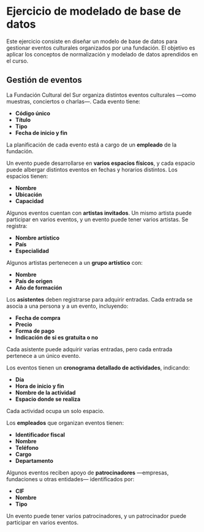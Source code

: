 # Ejercicio de modelado de base de datos

Este ejercicio consiste en diseñar un modelo de base de datos para gestionar eventos culturales organizados por una fundación. El objetivo es aplicar los conceptos de normalización y modelado de datos aprendidos en el curso.

## Gestión de eventos

La Fundación Cultural del Sur organiza distintos eventos culturales —como muestras, conciertos o charlas—. Cada evento tiene:

- **Código único**
- **Título**
- **Tipo**
- **Fecha de inicio y fin**

La planificación de cada evento está a cargo de un **empleado** de la fundación.

Un evento puede desarrollarse en **varios espacios físicos**, y cada espacio puede albergar distintos eventos en fechas y horarios distintos. Los espacios tienen:

- **Nombre**
- **Ubicación**
- **Capacidad**

Algunos eventos cuentan con **artistas invitados**. Un mismo artista puede participar en varios eventos, y un evento puede tener varios artistas. Se registra:

- **Nombre artístico**
- **País**
- **Especialidad**

Algunos artistas pertenecen a un **grupo artístico** con:

- **Nombre**
- **País de origen**
- **Año de formación**

Los **asistentes** deben registrarse para adquirir entradas. Cada entrada se asocia a una persona y a un evento, incluyendo:

- **Fecha de compra**
- **Precio**
- **Forma de pago**
- **Indicación de si es gratuita o no**

Cada asistente puede adquirir varias entradas, pero cada entrada pertenece a un único evento.

Los eventos tienen un **cronograma detallado de actividades**, indicando:

- **Día**
- **Hora de inicio y fin**
- **Nombre de la actividad**
- **Espacio donde se realiza**

Cada actividad ocupa un solo espacio.

Los **empleados** que organizan eventos tienen:

- **Identificador fiscal**
- **Nombre**
- **Teléfono**
- **Cargo**
- **Departamento**

Algunos eventos reciben apoyo de **patrocinadores** —empresas, fundaciones u otras entidades— identificados por:

- **CIF**
- **Nombre**
- **Tipo**

Un evento puede tener varios patrocinadores, y un patrocinador puede participar en varios eventos.

